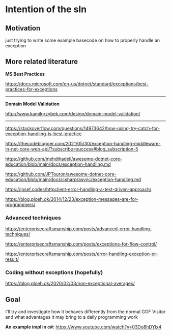 # Intention of the sln

## Motivation

just trying to write some example basecode on how to properly handle an exception

## More related literature

**MS Best Practices**

https://docs.microsoft.com/en-us/dotnet/standard/exceptions/best-practices-for-exceptions

---
**Domain Model Validation**

http://www.kamilgrzybek.com/design/domain-model-validation/

---

https://stackoverflow.com/questions/14973642/how-using-try-catch-for-exception-handling-is-best-practice

https://thecodeblogger.com/2021/05/30/exception-handling-middleware-in-net-core-web-api/?subscribe=success#blog_subscription-5

https://github.com/mehdihadeli/awesome-dotnet-core-education/blob/main/docs/exception-handling.md

https://github.com/JPTouron/awesome-dotnet-core-education/blob/main/docs/csharp/async/exception-handling.md

https://josef.codes/httpclient-error-handling-a-test-driven-approach/

https://blog.ploeh.dk/2014/12/23/exception-messages-are-for-programmers/

### Advanced techniques

https://enterprisecraftsmanship.com/posts/advanced-error-handling-techniques/

https://enterprisecraftsmanship.com/posts/exceptions-for-flow-control/

https://enterprisecraftsmanship.com/posts/error-handling-exception-or-result/

### Coding without exceptions (hopefully)

https://blog.ploeh.dk/2020/02/03/non-exceptional-averages/


## Goal
I'll try and investigate how it behaves differently from the normal GOF Visitor and what advantages it may bring to a daily programming work

**An example impl in c#:** https://www.youtube.com/watch?v=03Do8hDYlx4
